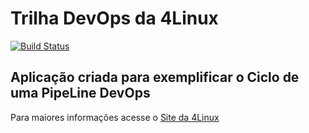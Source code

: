 # Trilha DevOps da 4Linux

<!-- Altere a Flag abaixo com sua URL do Travis -->
[![Build Status](https://travis-ci.org/carrarasec/DevOpsLab-HelloWorld.svg?branch=master)](https://travis-ci.org/carrarasec/DevOpsLab-HelloWorld)

## Aplicação criada para exemplificar o Ciclo de uma PipeLine DevOps


Para maiores informações acesse o [Site da 4Linux](https://www.4linux.com.br/cursos/devops)
